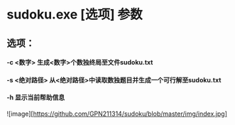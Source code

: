 # sudoku.exe [选项] 参数

## 选项：

####     -c <数字>	生成<数字>个数独终局至文件sudoku.txt

####     -s <绝对路径>	从<绝对路径>中读取数独题目并生成一个可行解至sudoku.txt

####     -h 显示当前帮助信息

![image][https://github.com/GPN211314/sudoku/blob/master/img/index.jpg]
